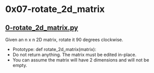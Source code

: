 # 0x07-rotate_2d_matrix

## [0-rotate_2d_matrix.py](./0-rotate_2d_matrix.py)

Given an n x n 2D matrix, rotate it 90 degrees clockwise.

- Prototype: def rotate_2d_matrix(matrix):
- Do not return anything. The matrix must be edited in-place.
- You can assume the matrix will have 2 dimensions and will not be empty.
